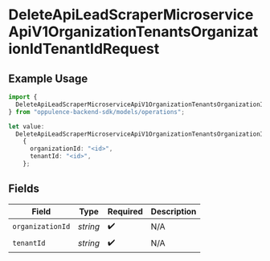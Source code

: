 # DeleteApiLeadScraperMicroserviceApiV1OrganizationTenantsOrganizationIdTenantIdRequest

## Example Usage

```typescript
import {
  DeleteApiLeadScraperMicroserviceApiV1OrganizationTenantsOrganizationIdTenantIdRequest,
} from "oppulence-backend-sdk/models/operations";

let value:
  DeleteApiLeadScraperMicroserviceApiV1OrganizationTenantsOrganizationIdTenantIdRequest =
    {
      organizationId: "<id>",
      tenantId: "<id>",
    };
```

## Fields

| Field              | Type               | Required           | Description        |
| ------------------ | ------------------ | ------------------ | ------------------ |
| `organizationId`   | *string*           | :heavy_check_mark: | N/A                |
| `tenantId`         | *string*           | :heavy_check_mark: | N/A                |